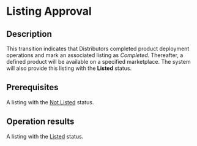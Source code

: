 # Listing Approval
## Description
This transition indicates that Distributors completed product deployment operations and mark an associated listing as *Completed*. Thereafter, a defined product will be available on a specified marketplace. The system will also provide this listing with the **Listed** status.
## Prerequisites
A listing with the [Not Listed](s-a-notlisted.html) status.
## Operation results
A listing with the [Listed](s-b-listed.html) status.